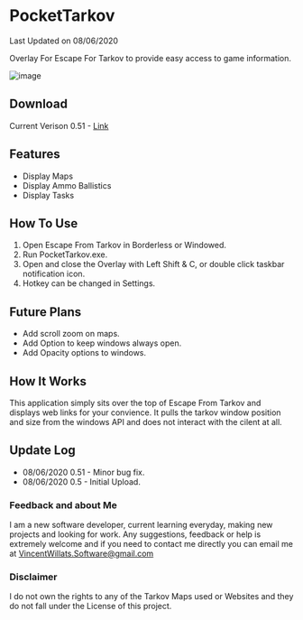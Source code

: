 # PocketTarkov 
Last Updated on 08/06/2020

 Overlay For Escape For Tarkov to provide easy access to game information.
 
 ![image](https://github.com/VincentWillats/PocketTarkov/blob/master/example.JPG?raw=true)
 

## Download
Current Verison 0.51 - [Link](https://github.com/VincentWillats/PocketTarkov/releases/tag/0.51)


## Features
- Display Maps
- Display Ammo Ballistics
- Display Tasks


## How To Use
1. Open Escape From Tarkov in Borderless or Windowed.
2. Run PocketTarkov.exe.
3. Open and close the Overlay with Left Shift & C, or double click taskbar notification icon.
4. Hotkey can be changed in Settings.

## Future Plans
- Add scroll zoom on maps.
- Add Option to keep windows always open.
- Add Opacity options to windows.

## How It Works
This application simply sits over the top of Escape From Tarkov and displays web links for your convience.
It pulls the tarkov window position and size from the windows API and does not interact with the cilent at all.

## Update Log
- 08/06/2020 0.51 - Minor bug fix.
- 08/06/2020 0.5 - Initial Upload.

### Feedback and about Me
I am a new software developer, current learning everyday, making new projects and looking for work. Any suggestions, feedback or help is extremely welcome and if you need to contact me directly you can email me at VincentWillats.Software@gmail.com


### Disclaimer
I do not own the rights to any of the Tarkov Maps used or Websites and they do not fall under the License of this project.
